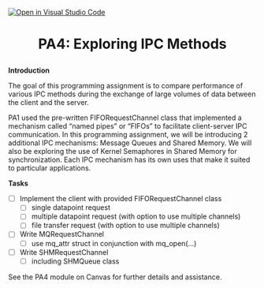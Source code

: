 [![Open in Visual Studio Code](https://classroom.github.com/assets/open-in-vscode-f059dc9a6f8d3a56e377f745f24479a46679e63a5d9fe6f495e02850cd0d8118.svg)](https://classroom.github.com/online_ide?assignment_repo_id=7409126&assignment_repo_type=AssignmentRepo)
# <p align="center">PA4: Exploring IPC Methods<p>

**Introduction**

The goal of this programming assignment is to compare performance of various IPC methods during the exchange of large volumes of data between the client and the server.

PA1 used the pre-written FIFORequestChannel class that implemented a mechanism called “named pipes” or “FIFOs” to facilitate client-server IPC communication. In this programming assignment, we will be introducing 2 additional IPC mechanisms: Message Queues and Shared Memory. We will also be exploring the use of Kernel Semaphores in Shared Memory for synchronization. Each IPC mechanism has its own uses that make it suited to particular applications. 

**Tasks**

- [ ] Implement the client with provided FIFORequestChannel class
  - [ ] single datapoint request
  - [ ] multiple datapoint request (with option to use multiple channels)
  - [ ] file transfer request (with option to use multiple channels)
- [ ] Write MQRequestChannel
  - [ ] use mq_attr struct in conjunction with mq_open(...)
- [ ] Write SHMRequestChannel
  - [ ] including SHMQueue class

See the PA4 module on Canvas for further details and assistance.
